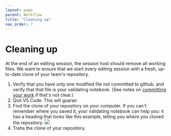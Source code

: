 ```yaml
---
layout: page
parent: Workflow
title: "Cleaning up"
nav_order: 7
---
```


# Cleaning up

At the end of an editing session, the session host should remove all working files.  We want to ensure that we start every editing session with a fresh, up-to-date clone of your team's repository.


1. Verify that you have only one modified file not committed to github, and verify that that file is your validating notebook. (See notes on [committing your work](../committing/) if that's not clear.)
2. Quit VS Code. This will guaran
3. Find the clone of your repository on your computer. If you can't remember where you saved it, your validating notebook can help you:  it has a heading that looks like this example, telling you where you cloned the repository. ![](../../../imgs/nbheader.png)
4. Trahs the clone of your repository.